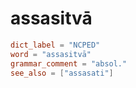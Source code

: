 # assasitvā

``` toml
dict_label = "NCPED"
word = "assasitvā"
grammar_comment = "absol."
see_also = ["assasati"]
```

